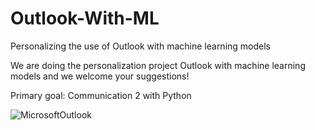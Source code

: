 # Outlook-With-ML
Personalizing the use of Outlook with machine learning models


We are doing the personalization project Outlook with machine learning models and we welcome your suggestions!


Primary goal: Communication 2 with Python


![MicrosoftOutlook](https://github.com/mehranbahramm/Outlook-With-ML/assets/130790790/3ced2f05-d752-4044-bd51-2be5d1aaefea)
